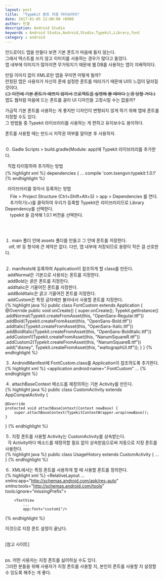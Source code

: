 ```yaml
---
layout: post
title:  "Typekit 폰트 지정 라이브러리"
date: 2017-01-05 12:00:00 +0900
author: 민갤
description: Android Studio 
keywords : Android Studio,Android,Studio,Typekit,Library,font
category : android
---
```


안드로이드 앱을 만들다 보면 기본 폰트가 마음에 들지 않는다.<br>
그래서 텍스트를 쓰지 않고 이미지를 사용하는 경우가 많다고 들었다.<br>
앱 내부에 이미지가 많아지면 무거워지기 때문에 웹 DB를 사용하는 앱이 지배적이다.<br>

만일 이미지 없이 XML로만 앱을 꾸미면 어떻게 될까?<br>
런칭된 앱은 사용자가 자신의 폰에 설정한 폰트를 따라가기 때문에 UI의 느낌이 달라질 것이다.<br>
<del>(그 이전에 기본 폰트가 예쁘지 않아서 프로젝트를 실행해 볼 때마다 눈갱 당할 거다.)</del><br>
앱도 웹처럼 마음에 드는 폰트를 골라 UI 디자인을 고정시킬 수는 없을까?<br>

가급적 기본 폰트를 사용하는 게 좋지만 디자인이 변형되지 않게 하기 위해 앱에 폰트를 지정할 수도 있다.<br>
그 방법들 중 Typekit 라이브러리를 사용하는 게 편하고 유지보수도 용이하다.<br>

폰트를 사용할 때는 반드시 <span class="red">저작권 여부</span>를 알아본 후 사용하자.<br>
<br>

０. <span class="blue">Gadle Scripts > build.gradle(Module: app)</span>에 Typekit 라이브러리를 추가한다.<br>

&nbsp;&#149; 직접 타이핑하여 추가하는 방법<br>
{% highlight xml %}
dependencies {
    ...
    compile 'com.tsengvn:typekit:1.0.1'
{% endhighlight %}

&nbsp;&#149; 라이브러리를 찾아서 등록하는 방법<br>
&nbsp;&nbsp;&nbsp; File > Project Structure (Ctrl+Shift+Alt+S) > app > Dependencies 를 연다.<br>
&nbsp;&nbsp;&nbsp; 추가하기(+)를 클릭하여 우리가 등록할 Typekit은 라이브러리므로 Library Dependency를 선택한다. <br>
&nbsp;&nbsp;&nbsp; typekit 을 검색해 1.0.1 버전을 선택한다.<br>
<p class="t_center w80"><amp-img src="{{ "/img/post09/android_typekit.jpg" | prepend: site.baseurl }}" alt="라이브러리 추가" width="819" height="388" layout="responsive"></amp-img></p><br>
<br>

１. main 폴더 안에 <span class="blue">assets</span> 폴더를 만들고 그 안에 폰트를 저장한다.<br>
&nbsp;&nbsp; otf, ttf 등 형식에 큰 제약은 없다. 다만, 앱 내부에 저장되므로 용량이 작은 걸 선호한다.<br>
<br>

２. manifests에 등록하여 Application이 참조하게 할 <span class="blue">class</span>를 만든다.<br>
&nbsp; addNormal은 기본으로 사용되는 폰트를 지정한다.<br>
&nbsp; addBold는 굵은 폰트를 지정한다.<br>
&nbsp; addItalic은 기울어진 폰트를 지정한다.<br>
&nbsp; addBoldItalic은 굵고 기울어진 폰트를 지정한다.<br>
&nbsp; addCustom은 특정 글자에만 불러내서 사용할 폰트를 지정한다.<br>
{% highlight java %}
public class FontCustom extends Application {
    @Override
    public void onCreate() {
        super.onCreate();
        Typekit.getInstance()
                .addNormal(Typekit.createFromAsset(this, "OpenSans-Regular.ttf"))
                .addBold(Typekit.createFromAsset(this, "OpenSans-Bold.ttf"))
                .addItalic(Typekit.createFromAsset(this, "OpenSans-Italic.ttf"))
                .addBoldItalic(Typekit.createFromAsset(this, "OpenSans-BoldItalic.ttf"))
                .addCustom1(Typekit.createFromAsset(this, "NanumSquareR.ttf"))
                .addCustom2(Typekit.createFromAsset(this, "NanumSquareB.ttf"))
                .add("disney", Typekit.createFromAsset(this, "waltographUI.ttf"));
    }
}
{% endhighlight %}
<br>

３. <span class="blue">AndroidManifest</span>에 FontCustom.class를 Application이 참조하도록 추가한다.<br>
{% highlight xml %}
<application
        android:name=".FontCustom"
	...
{% endhighlight %}
<br>

４. <span class="blue">attachBaseContext</span> 메소드를 재정의하는 기본 <span class="blue">Activity</span>를 만든다.<br>
{% highlight java %}
public class CustomActivity extends AppCompatActivity {

    @Override
    protected void attachBaseContext(Context newBase) {
        super.attachBaseContext(TypekitContextWrapper.wrap(newBase));
    }
}
{% endhighlight %}
<br>

５. 지정 폰트를 사용할 Activity는 CustomActivity를 <span class="blue">상속</span>받는다.<br>
&nbsp; 각 Activity마다 메소드를 재정의할 필요 없이 상속받음으로써 자동으로 지정 폰트를 사용한다.<br>
{% highlight java %}
public class UsageHistory extends CustomActivity {
 ...
}
{% endhighlight %}
<br>

６. XML에서는 특정 폰트를 사용하게 할 때 사용할 폰트를 <span class="blue">정의</span>한다.<br>
{% highlight xml %}
<RelativeLayout ...
                xmlns:app="http://schemas.android.com/apk/res-auto"
                xmlns:tools="http://schemas.android.com/tools"
                tools:ignore="missingPrefix">

        <TextView
            ...
            app:font="custom1"/>
{% endhighlight %}
<br>

이것으로 지정 폰트 설정이 끝났다.<br>
<br>

[참고 사이트]<br>
<br>

ps. 어떤 사용자는 지정 폰트를 싫어하실 수도 있다.<br>
그러한 분들을 위해 사용자가 지정 폰트를 사용할 지, 본인의 폰트를 사용할 지 설정할 수 있도록 해주는 게 좋다.



[참고사이트]:https://github.com/tsengvn/typekit
